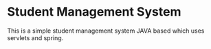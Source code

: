 # Student Management System

This is a simple student management system JAVA based which uses servlets and spring.